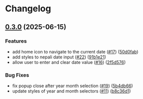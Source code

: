 # Changelog

## [0.3.0](https://github.com/opensource-nepal/react-nepali-datetime/compare/v0.2.0...v0.3.0) (2025-06-15)


### Features

* add home icon to navigate to the current date ([#17](https://github.com/opensource-nepal/react-nepali-datetime/issues/17)) ([50d0fab](https://github.com/opensource-nepal/react-nepali-datetime/commit/50d0fab313f4723620254f5fbab2f94d189fbb25))
* add styles to nepali date input ([#22](https://github.com/opensource-nepal/react-nepali-datetime/issues/22)) ([91b1e21](https://github.com/opensource-nepal/react-nepali-datetime/commit/91b1e215328f00099872a50a9568db57a2833593))
* allow user to enter and clear date value ([#16](https://github.com/opensource-nepal/react-nepali-datetime/issues/16)) ([2f5d576](https://github.com/opensource-nepal/react-nepali-datetime/commit/2f5d57612fd0e3854511d9ff48b58bd04dc67c81))


### Bug Fixes

* fix popup close after year month selection ([#19](https://github.com/opensource-nepal/react-nepali-datetime/issues/19)) ([5b4db66](https://github.com/opensource-nepal/react-nepali-datetime/commit/5b4db66a750974345e6dd02c705ef688a415e51e))
* update styles of year and month selectors ([#11](https://github.com/opensource-nepal/react-nepali-datetime/issues/11)) ([b8c36d1](https://github.com/opensource-nepal/react-nepali-datetime/commit/b8c36d1dfc629935ab196376814c62ff31c1695c))
